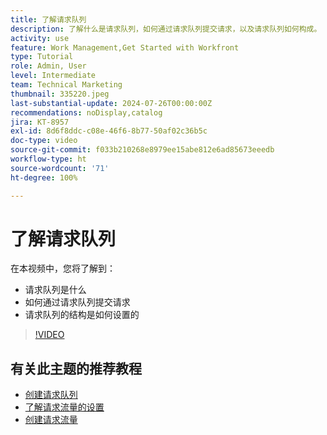 ```yaml
---
title: 了解请求队列
description: 了解什么是请求队列，如何通过请求队列提交请求，以及请求队列如何构成。
activity: use
feature: Work Management,Get Started with Workfront
type: Tutorial
role: Admin, User
level: Intermediate
team: Technical Marketing
thumbnail: 335220.jpeg
last-substantial-update: 2024-07-26T00:00:00Z
recommendations: noDisplay,catalog
jira: KT-8957
exl-id: 8d6f8ddc-c08e-46f6-8b77-50af02c36b5c
doc-type: video
source-git-commit: f033b210268e8979ee15abe812e6ad85673eeedb
workflow-type: ht
source-wordcount: '71'
ht-degree: 100%

---
```


# 了解请求队列

在本视频中，您将了解到：

* 请求队列是什么
* 如何通过请求队列提交请求
* 请求队列的结构是如何设置的


>[!VIDEO](https://video.tv.adobe.com/v/335220/?quality=12&learn=on)

## 有关此主题的推荐教程

* [创建请求队列](/help/manage-work/request-queues/create-a-request-queue.md)
* [了解请求流量的设置](/help/manage-work/request-queues/understand-settings-for-a-flow-request.md)
* [创建请求流量](/help/manage-work/request-queues/create-a-request-flow.md)


